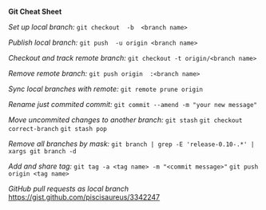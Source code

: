**Git Cheat Sheet**

*Set up local branch:*
`git checkout  -b  <branch name>`

*Publish local branch:*
`git push  -u origin <branch name>`

*Checkout and track remote branch:*
`git checkout -t origin/<branch name>`

*Remove remote branch:*
`git push origin  :<branch name>`

*Sync local branches with remote:*
`git remote prune origin`

*Rename just commited commit:*
`git commit --amend -m "your new message"`

*Move uncommited changes to another branch:*
`git stash`
`git checkout correct-branch`
`git stash pop`

*Remove all branches by mask:*
`git branch | grep -E 'release-0.10-.*' | xargs git branch -d`

*Add and share tag:*
`git tag -a <tag name> -m "<commit message>"`
`git push origin <tag name>`

*GitHub pull requests as local branch*
https://gist.github.com/piscisaureus/3342247

